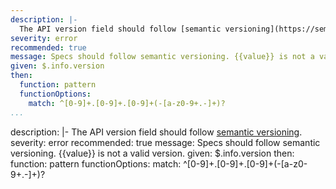```yaml
---
description: |-
  The API version field should follow [semantic versioning](https://semver.org/#semantic-versioning-specification-semver).
severity: error
recommended: true
message: Specs should follow semantic versioning. {{value}} is not a valid version.
given: $.info.version
then:
  function: pattern
  functionOptions:
    match: ^[0-9]+.[0-9]+.[0-9]+(-[a-z0-9+.-]+)?
...
```

description: |-
  The API version field should follow
  [semantic versioning](https://semver.org/#semantic-versioning-specification-semver).
severity: error
recommended: true
message: Specs should follow semantic versioning. {{value}} is not a valid version.
given: $.info.version
then:
  function: pattern
  functionOptions:
    match: ^[0-9]+.[0-9]+.[0-9]+(-[a-z0-9+.-]+)?